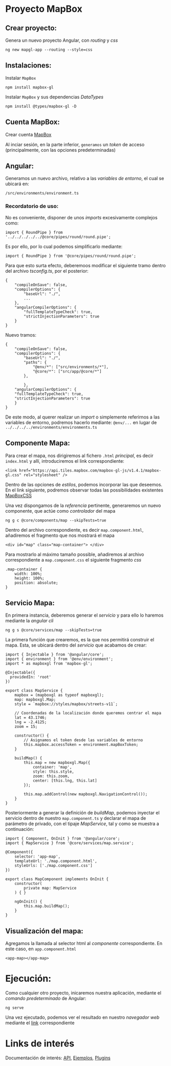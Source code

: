 # Proyecto MapBox

## Crear proyecto:

Genera un nuevo proyecto Angular, con *routing* y *css*

```
ng new mapgl-app --routing --style=css
```

## Instalaciones:

Instalar `MapBox`

```
npm install mapbox-gl
```

Instalar `MapBox` y sus dependencias *DataTypes*

```
npm install @types/mapbox-gl -D
```

## Cuenta MapBox:

Crear cuenta [MapBox](https://account.mapbox.com/auth/signup/)

Al inciar sesión, en la parte inferior, `generamos` un *token* de acceso
    (principalmente, con las opciones predeterminadas)

## Angular:

Generamos un nuevo archivo, relativo a las *variables de entorno*, el cual se ubicará en:
```
/src/environments/environment.ts
```

### Recordatorio de uso:

No es conveniente, disponer de unos *imports* excesivamente complejos como:
```
import { RoundPipe } from '../../../../../@core/pipes/round/round.pipe';
```

Es por ello, por lo cual podemos simplificarlo mediante: 
```
import { RoundPipe } from '@core/pipes/round/round.pipe';
```

Para que esto surta efecto, deberemoos modificar el siguiente tramo dentro del archivo *tsconfig.ts*, por el posterior:
```
{
    "compileOnSave": false,
    "compilerOptions": {
        "baseUrl": "./",
        ...
    },
    "angularCompilerOptions": {
        "fullTemplateTypeCheck": true,
        "strictInjectionParameters": true
    }
}
```

Nuevo tramos:
```
{
    "compileOnSave": false,
    "compilerOptions": {
        "baseUrl": "./",
        "paths": {
            "@env/*": ["src/environments/*"],
            "@core/*": ["src/app/@core/*"]
        },
        
        },
    "angularCompilerOptions": {
    "fullTemplateTypeCheck": true,
    "strictInjectionParameters": true
    }
}
```

De este modo, al querer realizar un *import* o simplemente referirnos a las variables de entorno, podremos hacerlo mediante:
    `@env/...` en lugar de `../../../../environments/environments.ts`


## Componente Mapa:

Para crear el mapa, nos dirigiremos al fichero `.html` *principal*, es decir `index.html` y allí, introduciremos el link correspondiente:
```
<link href="https://api.tiles.mapbox.com/mapbox-gl-js/v1.4.1/mapbox-gl.css" rel="stylesheet" />
```

Dentro de las opciones de *estilos*, podemos incorporar las que deseemos. En el link siguiente, 
podremos observar todas las possibilidades existentes [MapBoxCSS](https://docs.mapbox.com/mapbox-gl-js/example/setstyle/)

Una vez dispongamos de la *referencia* pertinente, generaremos un nuevo componente, que actúe como *controlador* del mapa
```
ng g c @core/components/map --skipTests=true
```

Dentro del archivo correspondiente, es decir `map.component.html`, añadiremos el fragmento que nos mostrará el mapa
```
<div id="map" class="map-container"> </div>
```

Para mostrarlo al máximo tamaño possible, añadiremos al archivo correspondiente a `map.component.css` el siguiente fragmento *css*
```
.map-container {
    width: 100%;
    height: 100%;
    position: absolute;
}
```

## Servicio Mapa:

En primera instancia, deberemos generar el *servicio* y para ello lo haremos mediante la *angular cli*
```
ng g s @core/services/map --skipTests=true
```

La primera función que crearemos, es la que nos permitirá construir el mapa. Esta, se ubicará dentro del *servicio* que acabamos de crear:
```
import { Injectable } from '@angular/core';
import { environment } from '@env/environment';
import * as mapboxgl from 'mapbox-gl';

@Injectable({
  providedIn: 'root'
})

export class MapService {
    mapbox = (mapboxgl as typeof mapboxgl);
    map: mapboxgl.Map;
    style = `mapbox://styles/mapbox/streets-v11`;

    // Coordenadas de la localización donde queremos centrar el mapa
    lat = 43.1746;
    lng = -2.4125;
    zoom = 15;

    constructor() {
        // Asignamos el token desde las variables de entorno
        this.mapbox.accessToken = environment.mapBoxToken;
    }

    buildMap() {
        this.map = new mapboxgl.Map({
            container: 'map',
            style: this.style,
            zoom: this.zoom,
            center: [this.lng, this.lat]
        });

        this.map.addControl(new mapboxgl.NavigationControl());
    }
}
```

Posteriormente a generar la definición de *buildMap*, podemos inyectar el servicio dentro de nuestro `map.component.ts` y declarar el mapa de parámetro de privado,
con el tipaje *MapService*, tal y como se muestra a continuación:
```
import { Component, OnInit } from '@angular/core';
import { MapService } from '@core/services/map.service';

@Component({
    selector: 'app-map',
    templateUrl: './map.component.html',
    styleUrls: ['./map.component.css']
})

export class MapComponent implements OnInit {
    constructor(
        private map: MapService
    ) { }

    ngOnInit() {
        this.map.buildMap();
    }
}
```

## Visualización del mapa:

Agregamos la llamada al selector html al *componente* correspondiente. En este caso, en `app.component.html`
```
<app-map></app-map>
```

# Ejecución:

Como cualquier otro proyecto, inicaremos nuestra aplicación, mediante el *comando predeterminado* de Angular:
```
ng serve
```

Una vez ejecutado, podemos ver el resultado en nuestro *navegador web* mediante el [link](http://localhost:4200/) correspondiente

# Links de interés

Documentación de interés: [API](https://docs.mapbox.com/mapbox-gl-js/api/), [Ejemplos](https://docs.mapbox.com/mapbox-gl-js/examples/), [Plugins](https://docs.mapbox.com/mapbox-gl-js/plugins/)

